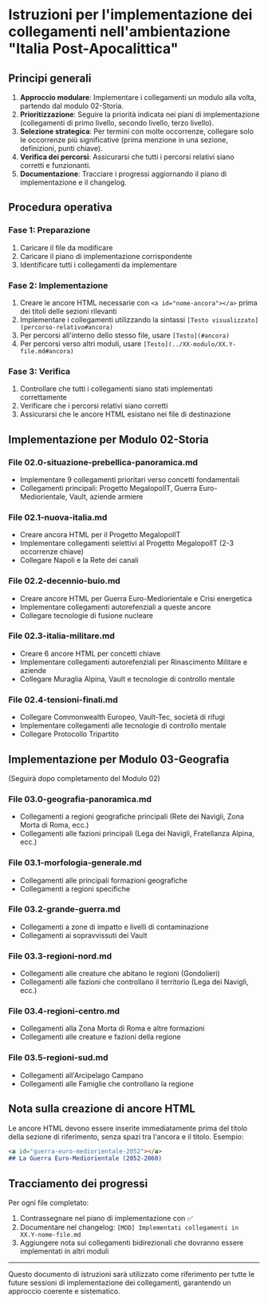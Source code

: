 # Istruzioni per l'implementazione dei collegamenti nell'ambientazione "Italia Post-Apocalittica"

## Principi generali

1. **Approccio modulare**: Implementare i collegamenti un modulo alla volta, partendo dal modulo 02-Storia.
2. **Prioritizzazione**: Seguire la priorità indicata nei piani di implementazione (collegamenti di primo livello, secondo livello, terzo livello).
3. **Selezione strategica**: Per termini con molte occorrenze, collegare solo le occorrenze più significative (prima menzione in una sezione, definizioni, punti chiave).
4. **Verifica dei percorsi**: Assicurarsi che tutti i percorsi relativi siano corretti e funzionanti.
5. **Documentazione**: Tracciare i progressi aggiornando il piano di implementazione e il changelog.

## Procedura operativa

### Fase 1: Preparazione
1. Caricare il file da modificare
2. Caricare il piano di implementazione corrispondente
3. Identificare tutti i collegamenti da implementare

### Fase 2: Implementazione
1. Creare le ancore HTML necessarie con `<a id="nome-ancora"></a>` prima dei titoli delle sezioni rilevanti
2. Implementare i collegamenti utilizzando la sintassi `[Testo visualizzato](percorso-relativo#ancora)` 
3. Per percorsi all'interno dello stesso file, usare `[Testo](#ancora)`
4. Per percorsi verso altri moduli, usare `[Testo](../XX-modulo/XX.Y-file.md#ancora)`

### Fase 3: Verifica
1. Controllare che tutti i collegamenti siano stati implementati correttamente
2. Verificare che i percorsi relativi siano corretti
3. Assicurarsi che le ancore HTML esistano nei file di destinazione

## Implementazione per Modulo 02-Storia

### File 02.0-situazione-prebellica-panoramica.md
- Implementare 9 collegamenti prioritari verso concetti fondamentali
- Collegamenti principali: Progetto MegalopolIT, Guerra Euro-Mediorientale, Vault, aziende armiere

### File 02.1-nuova-italia.md
- Creare ancora HTML per il Progetto MegalopolIT
- Implementare collegamenti selettivi al Progetto MegalopolIT (2-3 occorrenze chiave)
- Collegare Napoli e la Rete dei canali

### File 02.2-decennio-buio.md
- Creare ancore HTML per Guerra Euro-Mediorientale e Crisi energetica
- Implementare collegamenti autorefenziali a queste ancore
- Collegare tecnologie di fusione nucleare

### File 02.3-italia-militare.md
- Creare 6 ancore HTML per concetti chiave
- Implementare collegamenti autorefenziali per Rinascimento Militare e aziende
- Collegare Muraglia Alpina, Vault e tecnologie di controllo mentale

### File 02.4-tensioni-finali.md
- Collegare Commonwealth Europeo, Vault-Tec, società di rifugi
- Implementare collegamenti alle tecnologie di controllo mentale
- Collegare Protocollo Tripartito

## Implementazione per Modulo 03-Geografia
(Seguirà dopo completamento del Modulo 02)

### File 03.0-geografia-panoramica.md
- Collegamenti a regioni geografiche principali (Rete dei Navigli, Zona Morta di Roma, ecc.)
- Collegamenti alle fazioni principali (Lega dei Navigli, Fratellanza Alpina, ecc.)

### File 03.1-morfologia-generale.md
- Collegamenti alle principali formazioni geografiche
- Collegamenti a regioni specifiche

### File 03.2-grande-guerra.md
- Collegamenti a zone di impatto e livelli di contaminazione
- Collegamenti ai sopravvissuti dei Vault

### File 03.3-regioni-nord.md
- Collegamenti alle creature che abitano le regioni (Gondolieri)
- Collegamenti alle fazioni che controllano il territorio (Lega dei Navigli, ecc.)

### File 03.4-regioni-centro.md
- Collegamenti alla Zona Morta di Roma e altre formazioni
- Collegamenti alle creature e fazioni della regione

### File 03.5-regioni-sud.md
- Collegamenti all'Arcipelago Campano
- Collegamenti alle Famiglie che controllano la regione

## Nota sulla creazione di ancore HTML

Le ancore HTML devono essere inserite immediatamente prima del titolo della sezione di riferimento, senza spazi tra l'ancora e il titolo. Esempio:

```markdown
<a id="guerra-euro-mediorientale-2052"></a>
## La Guerra Euro-Mediorientale (2052-2060)
```

## Tracciamento dei progressi

Per ogni file completato:
1. Contrassegnare nel piano di implementazione con ✅
2. Documentare nel changelog: `[MOD] Implementati collegamenti in XX.Y-nome-file.md`
3. Aggiungere nota sui collegamenti bidirezionali che dovranno essere implementati in altri moduli

---

Questo documento di istruzioni sarà utilizzato come riferimento per tutte le future sessioni di implementazione dei collegamenti, garantendo un approccio coerente e sistematico.
